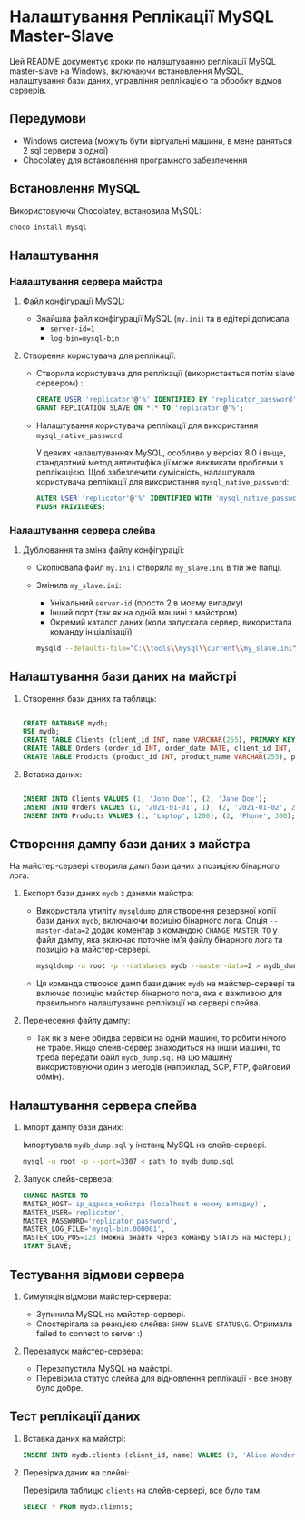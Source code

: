 Налаштування Реплікації MySQL Master-Slave
==========================================

Цей README документує кроки по налаштуванню реплікації MySQL master-slave на Windows, включаючи встановлення MySQL, налаштування бази даних, управління реплікацією та обробку відмов серверів.

Передумови
----------

-   Windows система (можуть бути віртуальні машини, в мене раняться 2 sql сервери з одної)
-   Chocolatey для встановлення програмного забезпечення

Встановлення MySQL
------------------

Використовуючи Chocolatey, встановила MySQL:

```bash
choco install mysql
```

Налаштування
------------

### Налаштування сервера майстра

1.  Файл конфігурації MySQL:

    -   Знайшла файл конфігурації MySQL (`my.ini`) та в едітері дописала:
        -   `server-id=1`
        -   `log-bin=mysql-bin`
2.  Створення користувача для реплікації:

    -   Створила користувача для реплікації (використається потім slave сервером) :
      
        ```sql
        CREATE USER 'replicator'@'%' IDENTIFIED BY 'replicator_password';
        GRANT REPLICATION SLAVE ON *.* TO 'replicator'@'%';
        ```
    -   Налаштування користувача реплікації для використання `mysql_native_password`:

        У деяких налаштуваннях MySQL, особливо у версіях 8.0 і вище, стандартний метод автентифікації може викликати проблеми з реплікацією. Щоб забезпечити сумісність, налаштувала          користувача реплікації для використання `mysql_native_password`:
        
        ```sql
        ALTER USER 'replicator'@'%' IDENTIFIED WITH 'mysql_native_password' BY 'replicator_password';
        FLUSH PRIVILEGES;
        ```
        

### Налаштування сервера слейва

1.  Дублювання та зміна файлу конфігурації:
    -   Скопіювала файл `my.ini` і створила `my_slave.ini` в тій же папці.
    -   Змінила `my_slave.ini`:
        -   Унікальний `server-id` (просто 2 в моєму випадку)
        -   Інший порт (так як на одній машині з майстром)
        -   Окремий каталог даних (коли запускала сервер, використала команду ініціалізації)
          
          ```bash
          mysqld --defaults-file="C:\\tools\\mysql\\current\\my_slave.ini" --initialize
          ```


Налаштування бази даних на майстрі
----------------------------------

1.  Створення бази даних та таблиць:

    ```sql

    CREATE DATABASE mydb;
    USE mydb;
    CREATE TABLE Clients (client_id INT, name VARCHAR(255), PRIMARY KEY(client_id));
    CREATE TABLE Orders (order_id INT, order_date DATE, client_id INT, PRIMARY KEY(order_id), FOREIGN KEY(client_id) REFERENCES Clients(client_id));
    CREATE TABLE Products (product_id INT, product_name VARCHAR(255), price DECIMAL, PRIMARY KEY(product_id));
    ```

2.  Вставка даних:

    ```sql

    INSERT INTO Clients VALUES (1, 'John Doe'), (2, 'Jane Doe');
    INSERT INTO Orders VALUES (1, '2021-01-01', 1), (2, '2021-01-02', 2);
    INSERT INTO Products VALUES (1, 'Laptop', 1200), (2, 'Phone', 300);
    ```

Створення дампу бази даних з майстра
------------------------------------

На майстер-сервері створила дамп бази даних з позицією бінарного лога:

1.  Експорт бази даних `mydb` з даними майстра:

    -   Використала утиліту `mysqldump` для створення резервної копії бази даних `mydb`, включаючи позицію бінарного лога. Опція `--master-data=2` додає коментар з командою `CHANGE MASTER TO` у файл дампу, яка включає поточне ім'я файлу бінарного лога та позицію на майстер-сервері.

        ```bash
        mysqldump -u root -p --databases mydb --master-data=2 > mydb_dump.sql
        ```

    -   Ця команда створює дамп бази даних `mydb` на майстер-сервері та включає позицію майстер бінарного лога, яка є важливою для правильного налаштування реплікації на сервері слейва.
2.  Перенесення файлу дампу:

    -   Так як в мене обидва сервіси на одній машині, то робити нічого не трабе. Якщо слейв-сервер знаходиться на іншій машині, то треба передати файл `mydb_dump.sql` на цю машину використовуючи один з методів (наприклад, SCP, FTP, файловий обмін).

Налаштування сервера слейва
---------------------------

1.  Імпорт дампу бази даних:

    Імпортувала `mydb_dump.sql` у інстанц MySQL на слейв-сервері.     
      
    ```bash
    mysql -u root -p --port=3307 < path_to_mydb_dump.sql
    ```


3.  Запуск слейв-сервера:

    ```sql
    CHANGE MASTER TO
    MASTER_HOST='ip_адреса_майстра (localhost в моєму випадку)',
    MASTER_USER='replicator',
    MASTER_PASSWORD='replicator_password',
    MASTER_LOG_FILE='mysql-bin.000001',
    MASTER_LOG_POS=123 (можна знайти через команду STATUS на мастері);
    START SLAVE;
    ```

Тестування відмови сервера
--------------------------

1.  Симуляція відмови майстер-сервера:

    -   Зупинила MySQL на майстер-сервері.
    -   Спостерігала за реакцією слейва: `SHOW SLAVE STATUS\G`. Отримала failed to connect to server :)

2.  Перезапуск майстер-сервера:

    -   Перезапустила MySQL на майстрі.
    -   Перевірила статус слейва для відновлення реплікації - все знову було добре.

Тест реплікації даних
---------------------

1.  Вставка даних на майстрі:

    ```sql
    INSERT INTO mydb.clients (client_id, name) VALUES (3, 'Alice Wonderland');
    ```

2.  Перевірка даних на слейві:

    Перевірила таблицю `clients` на слейв-сервері, все було там.
      
      ```sql
      SELECT * FROM mydb.clients;
      ```
